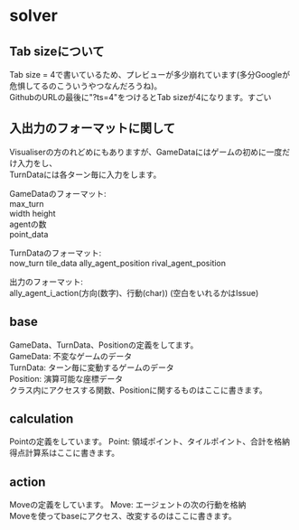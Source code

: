 # solver

## Tab sizeについて

Tab size = 4で書いているため、プレビューが多少崩れています(多分Googleが危惧してるのこういうやつなんだろうね)。  
GithubのURLの最後に"?ts=4"をつけるとTab sizeが4になります。すごい

## 入出力のフォーマットに関して

Visualiserの方のれどめにもありますが、GameDataにはゲームの初めに一度だけ入力をし、  
TurnDataには各ターン毎に入力をします。

GameDataのフォーマット:  
max_turn  
width height  
agentの数  
point_data

TurnDataのフォーマット:  
now_turn
tile_data
ally_agent_position
rival_agent_position

出力のフォーマット:  
ally_agent_i_action(方向(数字)、行動(char)) (空白をいれるかはIssue)

## base

GameData、TurnData、Positionの定義をしてます。  
GameData: 不変なゲームのデータ  
TurnData: ターン毎に変動するゲームのデータ  
Position: 演算可能な座標データ  
クラス内にアクセスする関数、Positionに関するものはここに書きます。  

## calculation

Pointの定義をしています。
Point: 領域ポイント、タイルポイント、合計を格納  
得点計算系はここに書きます。  

## action

Moveの定義をしています。
Move: エージェントの次の行動を格納   
Moveを使ってbaseにアクセス、改変するのはここに書きます。  